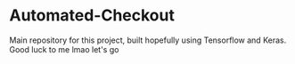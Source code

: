 # Automated-Checkout
Main repository for this project, built hopefully using Tensorflow and Keras.
Good luck to me lmao let's go 